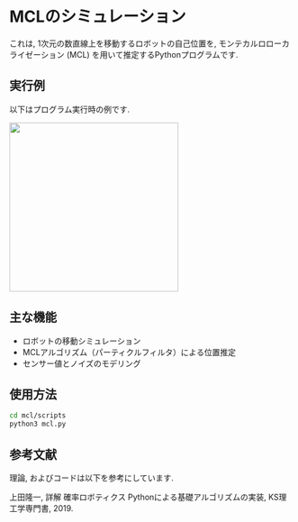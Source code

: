 # MCLのシミュレーション

これは, 1次元の数直線上を移動するロボットの自己位置を, モンテカルロローカライゼーション (MCL) を用いて推定するPythonプログラムです.

## 実行例

以下はプログラム実行時の例です.

<img src="https://github.com/user-attachments/assets/f3d22181-6caa-41f3-9915-4f345a79a8de" width="300">

## 主な機能

- ロボットの移動シミュレーション
- MCLアルゴリズム（パーティクルフィルタ）による位置推定
- センサー値とノイズのモデリング

## 使用方法

  ```bash
  cd mcl/scripts
  python3 mcl.py
```

## 参考文献
理論, およびコードは以下を参考にしています.

上田隆一, 詳解 確率ロボティクス Pythonによる基礎アルゴリズムの実装, KS理工学専門書, 2019.


